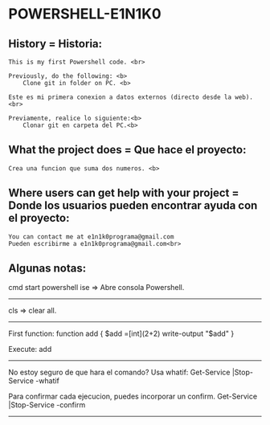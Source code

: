 # POWERSHELL-E1N1K0 

## History = Historia:

    This is my first Powershell code. <br>

    Previously, do the following: <b>
        Clone git in folder on PC. <b>

    Este es mi primera conexion a datos externos (directo desde la web).<br>

    Previamente, realice lo siguiente:<b>
        Clonar git en carpeta del PC.<b>
        

## What the project does = Que hace el proyecto:

    Crea una funcion que suma dos numeros. <b>


## Where users can get help with your project = Donde los usuarios pueden encontrar ayuda con el proyecto:
    You can contact me at e1n1k0programa@gmail.com
    Pueden escribirme a e1n1k0programa@gmail.com<br>


## Algunas notas: 
cmd
start powershell
ise => Abre consola Powershell.
____________________________________
cls => clear all.
____________________________________
First function:
function add
{
$add  =[int](2+2)
write-output "$add"
}


Execute:
add
_____________________________________
No estoy seguro de que hara el comando? Usa whatif:
Get-Service |Stop-Service -whatif

Para confirmar cada ejecucion, puedes incorporar un confirm.
Get-Service |Stop-Service -confirm

_____________________________________

